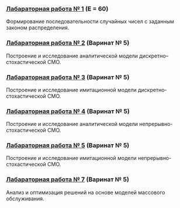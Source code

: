 
### [Лабараторная работа № 1](https://github.com/andrejHurynovic/bsuirLabs/tree/main/term7/Мод/Мод%2C%20ЛР%20№%201) (E = 60)
Формирование последовательности случайных чисел с заданным законом распределения.
### [Лабараторная работа № 2](https://github.com/andrejHurynovic/bsuirLabs/tree/main/term7/Мод/Мод%2C%20ЛР%20№%202) (Варинат № 5)
Построение и исследование аналитической модели дискретно–стохастической СМО.
### [Лабараторная работа № 3](https://github.com/andrejHurynovic/bsuirLabs/tree/main/term7/Мод/Мод%2C%20ЛР%20№%203) (Варинат № 5)
Построение и исследование имитационной модели дискретно-стохастической СМО.
### [Лабараторная работа № 4](https://github.com/andrejHurynovic/bsuirLabs/tree/main/term7/Мод/Мод%2C%20ЛР%20№%204) (Варинат № 5)
Построение и исследование аналитической модели непрерывно-стохастической СМО.
### [Лабараторная работа № 5](https://github.com/andrejHurynovic/bsuirLabs/tree/main/term7/Мод/Мод%2C%20ЛР%20№%205) (Варинат № 5)
Построение и исследование имитационной модели непрерывно-стохастической СМО.
### [Лабараторная работа № 7](https://github.com/andrejHurynovic/bsuirLabs/tree/main/term7/Мод/Мод%2C%20ЛР%20№%207) (Варинат № 5)
Анализ и оптимизация решений на основе моделей массового обслуживания.
